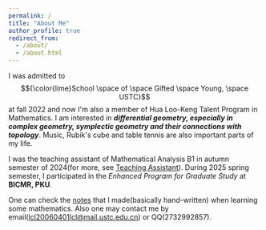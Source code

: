 ```yaml
---
permalink: /
title: "About Me"
author_profile: true
redirect_from: 
  - /about/
  - /about.html
---
```


I was admitted to $${\color{lime}School \space of \space Gifted \space Young, \space USTC}$$ at fall 2022 and now I'm also a member of Hua Loo-Keng Talent Program in Mathematics. I am interested in ***differential geometry, especially in complex geometry, symplectic geometry and their connections with topology***. Music, Rubik's cube and table tennis are also important parts of my life.

I was the teaching assistant of Mathematical Analysis B1 in autumn semester of 2024(for more, see [Teaching Assistant](https://lyuchangle2006.github.io/TeachingAssistant/)). During 2025 spring semester, I participated in the _Enhanced Program for Graduate Study_ at **BICMR, PKU**.

One can check the [notes](https://lyuchangle2006.github.io/Notes/) that I made(basically hand-written) when learning some mathematics. Also one may contact me by email(lcl20060401lcl@mail.ustc.edu.cn) or QQ(2732992857).


